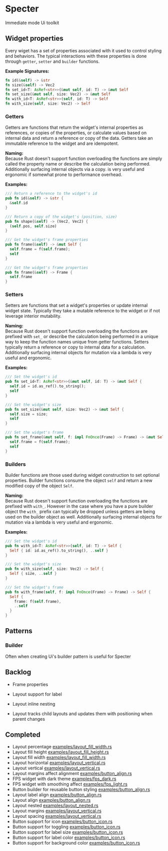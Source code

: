# Specter
Immediate mode Ui toolkit

## Widget properties
Every wiget has a set of properties associated with it used to control styling and behaviors. The 
typical interactions with these properties is done through `getter`, `setter` and `builder` 
functions.

**Example Signatures:**
```rust
fn id(&self) -> &str
fn size(&self) -> Vec2
fn set_id<T: AsRef<str>>(&mut self, id: T) -> &mut Self
fn set_size(&mut self, size: Vec2) -> &mut Self
fn with_id<T: AsRef<str>>(self, id: T) -> Self
fn with_size(self, size: Vec2) -> Self
```

### Getters
Getters are functions that return the widget's internal properties as references, or copies of the 
properties, or calculate values based on internal data and return a reference or copy of the data. 
Getters take an immutable reference to the widget and are idempotent. 

**Naming:**  
Because Rust doesn't support function overloading the functions are simply called the property name 
or describe the calculation being performed. Additionally surfacing internal objects via a copy.
is very useful and ergonomic if somewhat prone to performance overhead.

**Examples:**
```rust
/// Return a reference to the widget's id
pub fn id(&self) -> &str {
  &self.id
}

/// Return a copy of the widget's (position, size)
pub fn shape(&self) -> (Vec2, Vec2) {
  (self.pos, self.size)
}

/// Get the widget's frame properties
pub fn frame(&self) -> &mut Self {
  self.frame = f(self.frame);
  self
}

/// Get the widget's frame properties
pub fn frame(&self) -> Frame {
  self.frame
}
```

### Setters
Setters are functions that set a widget's properties or update internal widget state. Typically they 
take a mutable reference to the widget or if not leverage interior mutability. 

**Naming:**  
Because Rust doesn't support function overloading the functions are prefixed with `set_` or describe 
the calculation being performed in a unique way to keep the function names unique from getter 
functions. Setters typically return a reference or copy to internal data for a calculation.
Additionally surfacing internal objects for mutation via a lambda is very useful and ergonomic.

**Examples:**
```rust
/// Set the widget's id
pub fn set_id<T: AsRef<str>>(&mut self, id: T) -> &mut Self {
  self.id = id.as_ref().to_string();
  self
}

/// Set the widget's size
pub fn set_size(&mut self, size: Vec2) -> &mut Self {
  self.size = size;
  self
}

/// Set the widget's frame
pub fn set_frame(&mut self, f: impl FnOnce(Frame) -> Frame) -> &mut Self {
  self.frame = f(self.frame);
  self
}
```

### Builders
Builder functions are those used during widget construction to set optional properties. Builder 
functions consume the object `self` and return a new modified copy of the object `Self`.

**Naming:**  
Because Rust doesn't support function overloading the functions are prefixed with `with_`. However in 
the case where you have a pure builder object the `with_` prefix can typically be dropped unless 
getters are being used on the builder object as well. Additionally surfacing internal objects for 
mutation via a lambda is very useful and ergonomic.

**Examples:**
```rust
/// Set the widget's id
pub fn with_id<T: AsRef<str>>(self, id: T) -> Self {
  Self { id: id.as_ref().to_string(), ..self }
}

/// Set the widget's size
pub fn with_size(self, size: Vec2) -> Self {
  Self { size, ..self }
}

/// Set the widget's frame
pub fn with_frame(self, f: impl FnOnce(Frame) -> Frame) -> Self {
  Self {
    frame: f(self.frame),
    ..self
  }
}
```


## Patterns

### Builder
Often when creating Ui's builder pattern is useful for Specter

## Backlog
* Frame properties

* Layout support for label
* Layout inline nesting
* Layout tracks child layouts and updates them with positioning when parent changes

## Completed
* Layout percentage [examples/layout_fill_width.rs](examples/layout_fill_width.rs)
* Layout fill height [examples/layout_fill_height.rs](examples/layout_fill_height.rs)
* Layout fill width [examples/layout_fill_width.rs](examples/layout_fill_width.rs)
* Layout horizontal [examples/layout_vertical.rs](examples/layout_horizontal.rs)
* Layout vertical [examples/layout_vertical.rs](examples/layout_vertical.rs)
* Layout margins affect alignment [examples/button_align.rs](examples/button_align.rs)
* FPS widget with dark theme [examples/fps_dark.rs](examples/fps_dark.rs)
* FPS widget with smoothing affect [examples/fps_light.rs](examples/fps_light.rs)
* Button builder for reusable button styling [examples/button_align.rs](examples/button_align.rs)
* Layout label align [examples/button_align.rs](examples/button_align.rs)
* Layout align [examples/button_align.rs](examples/button_align.rs)
* Layout nested [examples/layout_nested.rs](examples/layout_nested.rs)
* Layout margins [examples/layout_vertical.rs](examples/layout_vertical.rs)
* Layout spacing [examples/layout_vertical.rs](examples/layout_vertical.rs)
* Button support for icon [examples/button_icon.rs](exmamples/button_icon.rs)
* Button support for toggling [examples/button_icon.rs](exmamples/button_icon.rs)
* Button support for label size [examples/button_icon.rs](exmamples/button_icon.rs)
* Button support for label color [examples/button_icon.rs](exmamples/button_icon.rs)
* Button support for background color [examples/button_icon.rs](exmamples/button_icon.rs)
